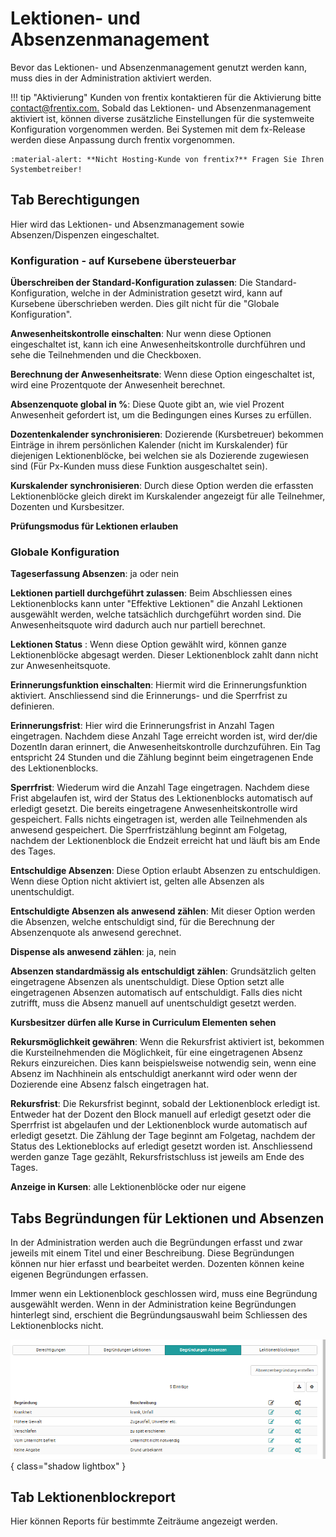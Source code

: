 # Lektionen- und Absenzenmanagement

Bevor das Lektionen- und Absenzenmanagement genutzt werden kann, muss dies in
der Administration aktiviert werden. 

!!! tip "Aktivierung"
	Kunden von frentix kontaktieren für die Aktivierung bitte
	[contact@frentix.com.](mailto:contact@frentix.com.) Sobald das Lektionen- und 
	Absenzenmanagement aktiviert ist, können diverse zusätzliche Einstellungen für 
	die systemweite Konfiguration vorgenommen werden. Bei Systemen mit dem fx-Release 
	werden diese Anpassung durch frentix vorgenommen.  
		
	:material-alert: **Nicht Hosting-Kunde von frentix?** Fragen Sie Ihren Systembetreiber!

## Tab Berechtigungen

Hier wird das Lektionen- und Absenzmanagement sowie Absenzen/Dispenzen
eingeschaltet.

### Konfiguration - auf Kursebene übersteuerbar

 **Überschreiben der Standard-Konfiguration zulassen**: Die Standard-
Konfiguration, welche in der Administration gesetzt wird, kann auf Kursebene
überschrieben werden. Dies gilt nicht für die "Globale Konfiguration".

 **Anwesenheitskontrolle einschalten**: Nur wenn diese Optionen eingeschaltet
ist, kann ich eine Anwesenheitskontrolle durchführen und sehe die
Teilnehmenden und die Checkboxen.

 **Berechnung der Anwesenheitsrate**: Wenn diese Option eingeschaltet ist,
wird eine Prozentquote der Anwesenheit berechnet.

 **Absenzenquote global in %**: Diese Quote gibt an, wie viel Prozent
Anwesenheit gefordert ist, um die Bedingungen eines Kurses zu erfüllen.

 **Dozentenkalender synchronisieren**: Dozierende (Kursbetreuer) bekommen
Einträge in ihrem persönlichen Kalender (nicht im Kurskalender) für diejenigen
Lektionenblöcke, bei welchen sie als Dozierende zugewiesen sind (Für Px-Kunden
muss diese Funktion ausgeschaltet sein).

 **Kurskalender synchronisieren**: Durch diese Option werden die erfassten
Lektionenblöcke gleich direkt im Kurskalender angezeigt für alle Teilnehmer,
Dozenten und Kursbesitzer.

 **Prüfungsmodus für Lektionen erlauben**

  

### Globale Konfiguration

 **Tageserfassung Absenzen**: ja oder nein

 **Lektionen partiell durchgeführt zulassen**: Beim Abschliessen eines
Lektionenblocks kann unter "Effektive Lektionen" die Anzahl Lektionen
ausgewählt werden, welche tatsächlich durchgeführt worden sind. Die
Anwesenheitsquote wird dadurch auch nur partiell berechnet.

 **Lektionen Status** : Wenn diese Option gewählt wird, können ganze
Lektionenblöcke abgesagt werden. Dieser Lektionenblock zahlt dann nicht zur
Anwesenheitsquote.

 **Erinnerungsfunktion einschalten**: Hiermit wird die Erinnerungsfunktion
aktiviert. Anschliessend sind die Erinnerungs- und die Sperrfrist zu
definieren.

 **Erinnerungsfrist**: Hier wird die Erinnerungsfrist in Anzahl Tagen
eingetragen. Nachdem diese Anzahl Tage erreicht worden ist, wird der/die
DozentIn daran erinnert, die Anwesenheitskontrolle durchzuführen. Ein Tag
entspricht 24 Stunden und die Zählung beginnt beim eingetragenen Ende des
Lektionenblocks.

 **Sperrfrist**: Wiederum wird die Anzahl Tage eingetragen. Nachdem diese
Frist abgelaufen ist, wird der Status des Lektionenblocks automatisch auf
erledigt gesetzt. Die bereits eingetragene Anwesenheitskontrolle wird
gespeichert. Falls nichts eingetragen ist, werden alle Teilnehmenden als
anwesend gespeichert. Die Sperrfristzählung beginnt am Folgetag, nachdem der
Lektionenblock die Endzeit erreicht hat und läuft bis am Ende des Tages.

 **Entschuldige Absenzen**: Diese Option erlaubt Absenzen zu entschuldigen.
Wenn diese Option nicht aktiviert ist, gelten alle Absenzen als
unentschuldigt.

 **Entschuldigte Absenzen als anwesend zählen**: Mit dieser Option werden die
Absenzen, welche entschuldigt sind, für die Berechnung der Absenzenquote als
anwesend gerechnet.

 **Dispense als anwesend zählen**: ja, nein

 **Absenzen standardmässig als entschuldigt zählen**: Grundsätzlich gelten
eingetragene Absenzen als unentschuldigt. Diese Option setzt alle
eingetragenen Absenzen automatisch auf entschuldigt. Falls dies nicht
zutrifft, muss die Absenz manuell auf unentschuldigt gesetzt werden.

 **Kursbesitzer dürfen alle Kurse in Curriculum Elementen sehen**

 **Rekursmöglichkeit gewähren**: Wenn die Rekursfrist aktiviert ist, bekommen
die Kursteilnehmenden die Möglichkeit, für eine eingetragenen Absenz Rekurs
einzureichen. Dies kann beispielsweise notwendig sein, wenn eine Absenz im
Nachhinein als entschuldigt anerkannt wird oder wenn der Dozierende eine
Absenz falsch eingetragen hat.

 **Rekursfrist**: Die Rekursfrist beginnt, sobald der Lektionenblock erledigt
ist. Entweder hat der Dozent den Block manuell auf erledigt gesetzt oder die
Sperrfrist ist abgelaufen und der Lektionenblock wurde automatisch auf
erledigt gesetzt. Die Zählung der Tage beginnt am Folgetag, nachdem der Status
des Lektioneblocks auf erledigt gesetzt worden ist. Anschliessend werden ganze
Tage gezählt, Rekursfristschluss ist jeweils am Ende des Tages.

 **Anzeige in Kursen**: alle Lektionenblöcke oder nur eigene

## Tabs Begründungen für Lektionen und Absenzen

In der Administration werden auch die Begründungen erfasst und zwar jeweils
mit einem Titel und einer Beschreibung. Diese Begründungen können nur hier
erfasst und bearbeitet werden. Dozenten können keine eigenen Begründungen
erfassen.

Immer wenn ein Lektionenblock geschlossen wird, muss eine Begründung
ausgewählt werden. Wenn in der Administration keine Begründungen hinterlegt
sind, erschient die Begründungsauswahl beim Schliessen des Lektionenblocks
nicht.

![](assets/Absenz_Begruendung.png){ class="shadow lightbox" }

## Tab Lektionenblockreport

Hier können Reports für bestimmte Zeiträume angezeigt werden.

